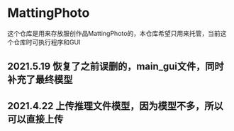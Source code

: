 # MattingPhoto
这个仓库是用来存放服创作品MattingPhoto的，本仓库希望只用来托管，当前这个仓库时可执行程序和GUI
## 2021.5.19 恢复了之前误删的，main_gui文件，同时补充了最终模型
## 2021.4.22 上传推理文件模型，因为模型不多，所以可以直接上传
